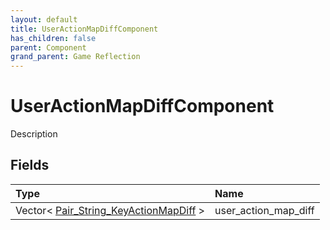 ```yaml
---
layout: default
title: UserActionMapDiffComponent
has_children: false
parent: Component
grand_parent: Game Reflection
---
```

# UserActionMapDiffComponent
Description 

## Fields
| Type | Name |
|:-------------|:--------------|
| Vector< [Pair_String_KeyActionMapDiff](/game-reflection/classes/pair__string__key_action_map_diff.md) > | user_action_map_diff |
